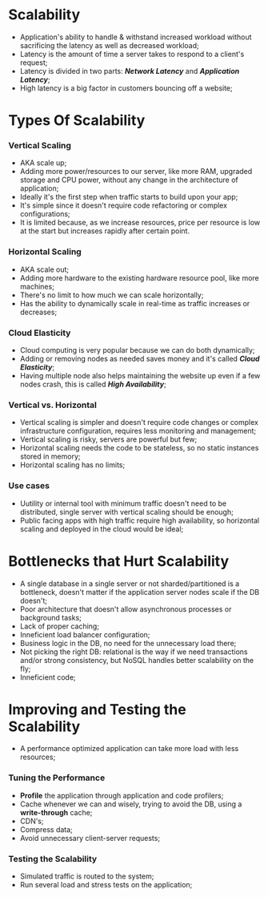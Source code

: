 # Scalability
- Application's ability to handle & withstand increased workload without sacrificing the latency as well as decreased workload;
- Latency is the amount of time a server takes to respond to a client's request;
- Latency is divided in two parts: **_Network Latency_** and **_Application Latency_**;
- High latency is a big factor in customers bouncing off a website;

# Types Of Scalability
### Vertical Scaling
- AKA scale up;
- Adding more power/resources to our server, like more RAM, upgraded storage and CPU power, without any change in the architecture of application;
- Ideally it's the first step when traffic starts to build upon your app;
- It's simple since it doesn't require code refactoring or complex configurations;
- It is limited because, as we increase resources, price per resource is low at the start but increases rapidly after certain point.

### Horizontal Scaling
- AKA scale out;
- Adding more hardware to the existing hardware resource pool, like more machines;
- There's no limit to how much we can scale horizontally;
- Has the ability to dynamically scale in real-time as traffic increases or decreases;

### Cloud Elasticity
- Cloud computing is very popular because we can do both dynamically;
- Adding or removing nodes as needed saves money and it's called **_Cloud Elasticity_**;
- Having multiple node also helps maintaining the website up even if a few nodes crash, this is called **_High Availability_**;

### Vertical vs. Horizontal
- Vertical scaling is simpler and doesn't require code changes or complex infrastructure configuration, requires less monitoring and management;
- Vertical scaling is risky, servers are powerful but few;
- Horizontal scaling needs the code to be stateless, so no static instances stored in memory;
- Horizontal scaling has no limits;

### Use cases
- Uutility or internal tool with minimum traffic doesn't need to be distributed, single server with vertical scaling should be enough;
- Public facing apps with high traffic require high availability, so horizontal scaling and deployed in the cloud would be ideal;

# Bottlenecks that Hurt Scalability
- A single database in a single server or not sharded/partitioned is a bottleneck, doesn't matter if the application server nodes scale if the DB doesn't;
- Poor architecture that doesn't allow asynchronous processes or background tasks;
- Lack of proper caching;
- Inneficient load balancer configuration;
- Business logic in the DB, no need for the unnecessary load there;
- Not picking the right DB: relational is the way if we need transactions and/or strong consistency, but NoSQL handles better scalability on the fly;
- Inneficient code;

# Improving and Testing the Scalability
- A performance optimized application can take more load with less resources;

### Tuning the Performance
- **Profile** the application through application and code profilers;
- Cache whenever we can and wisely, trying to avoid the DB, using a **write-through** cache;
- CDN's;
- Compress data;
- Avoid unnecessary client-server requests;

### Testing the Scalability
- Simulated traffic is routed to the system;
- Run several load and stress tests on the application;